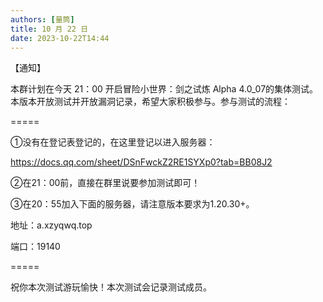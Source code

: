 ```yaml
---
authors: [量筒]
title: 10 月 22 日
date: 2023-10-22T14:44
---
```


【通知】

本群计划在今天 21：00 开启冒险小世界：剑之试炼 Alpha 4.0_07的集体测试。本版本开放测试并开放漏洞记录，希望大家积极参与。参与测试的流程：

=====

①没有在登记表登记的，在这里登记以进入服务器：

https://docs.qq.com/sheet/DSnFwckZ2RE1SYXp0?tab=BB08J2

②在21：00前，直接在群里说要参加测试即可！

③在20：55加入下面的服务器，请注意版本要求为1.20.30+。

地址：a.xzyqwq.top

端口：19140

=====

祝你本次测试游玩愉快！本次测试会记录测试成员。
